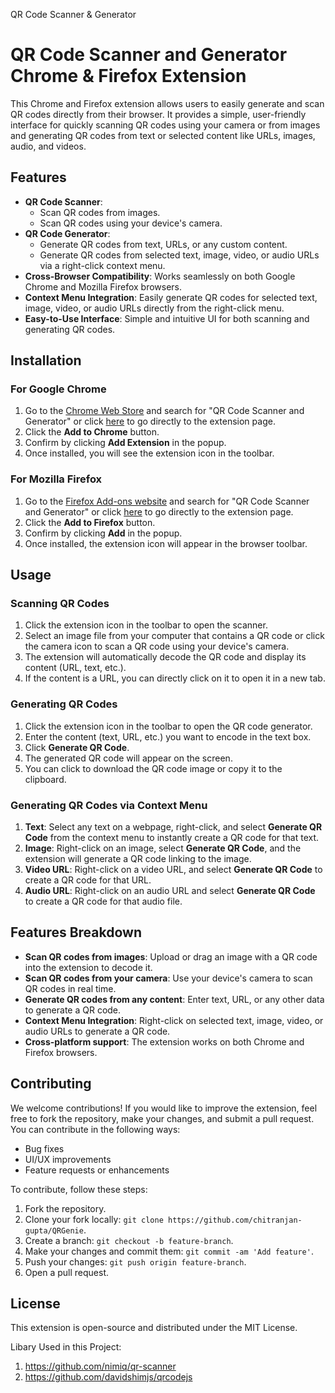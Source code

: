 QR Code Scanner & Generator

# QR Code Scanner and Generator Chrome & Firefox Extension

This Chrome and Firefox extension allows users to easily generate and scan QR codes directly from their browser. It provides a simple, user-friendly interface for quickly scanning QR codes using your camera or from images and generating QR codes from text or selected content like URLs, images, audio, and videos.

## Features

- **QR Code Scanner**:
  - Scan QR codes from images.
  - Scan QR codes using your device's camera.
- **QR Code Generator**:
  - Generate QR codes from text, URLs, or any custom content.
  - Generate QR codes from selected text, image, video, or audio URLs via a right-click context menu.
- **Cross-Browser Compatibility**: Works seamlessly on both Google Chrome and Mozilla Firefox browsers.
- **Context Menu Integration**: Easily generate QR codes for selected text, image, video, or audio URLs directly from the right-click menu.
- **Easy-to-Use Interface**: Simple and intuitive UI for both scanning and generating QR codes.

## Installation

### For Google Chrome

1. Go to the [Chrome Web Store](https://chrome.google.com/webstore) and search for "QR Code Scanner and Generator" or click [here](#) to go directly to the extension page.
2. Click the **Add to Chrome** button.
3. Confirm by clicking **Add Extension** in the popup.
4. Once installed, you will see the extension icon in the toolbar.

### For Mozilla Firefox

1. Go to the [Firefox Add-ons website](https://addons.mozilla.org/) and search for "QR Code Scanner and Generator" or click [here](#) to go directly to the extension page.
2. Click the **Add to Firefox** button.
3. Confirm by clicking **Add** in the popup.
4. Once installed, the extension icon will appear in the browser toolbar.

## Usage

### Scanning QR Codes

1. Click the extension icon in the toolbar to open the scanner.
2. Select an image file from your computer that contains a QR code or click the camera icon to scan a QR code using your device's camera.
3. The extension will automatically decode the QR code and display its content (URL, text, etc.).
4. If the content is a URL, you can directly click on it to open it in a new tab.

### Generating QR Codes

1. Click the extension icon in the toolbar to open the QR code generator.
2. Enter the content (text, URL, etc.) you want to encode in the text box.
3. Click **Generate QR Code**.
4. The generated QR code will appear on the screen.
5. You can click to download the QR code image or copy it to the clipboard.

### Generating QR Codes via Context Menu

1. **Text**: Select any text on a webpage, right-click, and select **Generate QR Code** from the context menu to instantly create a QR code for that text.
2. **Image**: Right-click on an image, select **Generate QR Code**, and the extension will generate a QR code linking to the image.
3. **Video URL**: Right-click on a video URL, and select **Generate QR Code** to create a QR code for that URL.
4. **Audio URL**: Right-click on an audio URL and select **Generate QR Code** to create a QR code for that audio file.

## Features Breakdown

- **Scan QR codes from images**: Upload or drag an image with a QR code into the extension to decode it.
- **Scan QR codes from your camera**: Use your device's camera to scan QR codes in real time.
- **Generate QR codes from any content**: Enter text, URL, or any other data to generate a QR code.
- **Context Menu Integration**: Right-click on selected text, image, video, or audio URLs to generate a QR code.
- **Cross-platform support**: The extension works on both Chrome and Firefox browsers.

## Contributing

We welcome contributions! If you would like to improve the extension, feel free to fork the repository, make your changes, and submit a pull request. You can contribute in the following ways:
- Bug fixes
- UI/UX improvements
- Feature requests or enhancements

To contribute, follow these steps:

1. Fork the repository.
2. Clone your fork locally: `git clone https://github.com/chitranjan-gupta/QRGenie`.
3. Create a branch: `git checkout -b feature-branch`.
4. Make your changes and commit them: `git commit -am 'Add feature'`.
5. Push your changes: `git push origin feature-branch`.
6. Open a pull request.

## License

This extension is open-source and distributed under the MIT License.

Libary Used in this Project: 

1. https://github.com/nimiq/qr-scanner
2. https://github.com/davidshimjs/qrcodejs
